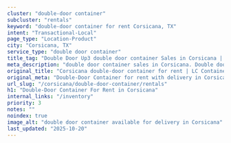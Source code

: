 ```yaml
---
cluster: "double-door container"
subcluster: "rentals"
keyword: "double-door container for rent Corsicana, TX"
intent: "Transactional-Local"
page_type: "Location-Product"
city: "Corsicana, TX"
service_type: "double door container"
title_tag: "Double Door Up3 double door container Sales in Corsicana | LC Container"
meta_description: "double door container sales in Corsicana. Double door containers for easy access. Fast delivery, competitive pricing. Serving double door container area. Quote ID: 9IM. Call (214) 524-4168 for your free quote today."
original_title: "Corsicana double-door container for rent | LC Container"
original_meta: "Double-Door Container for rent with delivery in Corsicana, TX. LC Container — local Since 2003. Get pricing today."
url_slug: "/corsicana/double-door-container/rentals"
h1: "Double-Door Container For Rent in Corsicana"
internal_links: "/inventory"
priority: 3
notes: ""
noindex: true
image_alt: "double door container available for delivery in Corsicana"
last_updated: "2025-10-20"
---
```


<!-- TODO: Add unique city/inventory copy, images, and internal links here. -->
